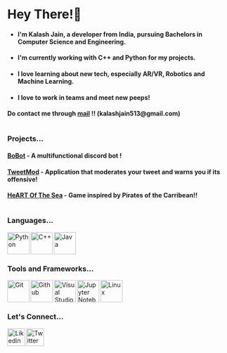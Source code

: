 # Hey There!👋

- <h4>I'm <strong>Kalash Jain</strong>, a developer from India, pursuing <strong>Bachelors in Computer Science and Engineering</strong>.</h4>
- <h4>I'm currently working with <strong>C++ and Python</strong> for my projects. </h4>
- <h4>I love learning about new tech, especially <strong>AR/VR, Robotics and Machine Learning.</strong></h4>
- <h4>I love to work in teams and meet new peeps!</h4>
<h4><strong>Do contact me through <a href = "https://mail.google.com/mail/?view=cm&fs=1&tf=1&to=kalashjain513@gmail.com">mail</a> !! (kalashjain513@gmail.com)</strong></h4>

#

### Projects...
<h4><a href = "https://github.com/kalashjain23/BoBot">BoBot</a> - A multifunctional discord bot !</h4>
<h4><a href = "https://github.com/kalashjain23/TweetMod">TweetMod</a> - Application that moderates your tweet and warns you if its offensive!</h4>
<h4><a href = "https://github.com/kalashjain23/HeART-of-the-Sea">HeART Of The Sea</a> - Game inspired by Pirates of the Carribean!!</h4>


#

### Languages...
[<img align = "left" alt = "Python" width = "50px" src = "https://cdn-icons-png.flaticon.com/512/5968/5968350.png" />][python]
[<img align = "left" alt = "C++" width = "50px" src = "https://cdn-icons-png.flaticon.com/512/6132/6132222.png" />][cpp]
[<img align = "left" alt = "Java" width = "50px" src = "https://cdn-icons-png.flaticon.com/512/5968/5968282.png" />][java]<br><br>

[python]: https://cdn-icons-png.flaticon.com/512/5968/5968350.png
[cpp]: https://cdn-icons-png.flaticon.com/512/6132/6132222.png
[java]: https://cdn-icons-png.flaticon.com/512/5968/5968282.png

#

### Tools and Frameworks...
[<img align = "left" alt = "Git" width = "50px" src = "https://img.icons8.com/color/344/git.png" />][git]
[<img align = "left" alt = "Github" width = "50px" src = "https://cdn-icons-png.flaticon.com/512/1051/1051275.png" />][github]
[<img align = "left" alt = "Visual Studio Code" width = "50px" src = "https://img.icons8.com/color/344/visual-studio-code-2019.png" />][vscode]
[<img align = "left" alt = "Jupyter Notebook" width = "50px" src = "https://cdn.icon-icons.com/icons2/2667/PNG/512/jupyter_app_icon_161280.png" />][jupyter]
[<img align = "left" alt = "Linux" width = "50px" src = "https://img.icons8.com/color/344/linux--v1.png" />][linux]<br><br>

[git]: https://img.icons8.com/color/344/git.png
[github]: https://github.com/kalashjain23
[vscode]: https://img.icons8.com/color/344/visual-studio-code-2019.png
[linux]: https://img.icons8.com/color/344/linux--v1.png
[jupyter]: https://cdn.icon-icons.com/icons2/2667/PNG/512/jupyter_app_icon_161280.png

#

### Let's Connect...
[<img align = "left" alt = "Likedin" width = "40px" src = "https://cdn-icons-png.flaticon.com/512/174/174857.png" />][linkedin]
[<img align = "left" alt = "Twitter" width = "40px" src = "https://cdn-icons-png.flaticon.com/512/733/733579.png" />][twitter]<br/>

[linkedin]: https://www.linkedin.com/in/kalashjain513/
[twitter]: https://twitter.com/_kalashjain_

